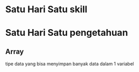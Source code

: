 # Satu Hari Satu skill 
# Satu Hari Satu pengetahuan
Array
-----
tipe data yang bisa menyimpan banyak data dalam 1 variabel 